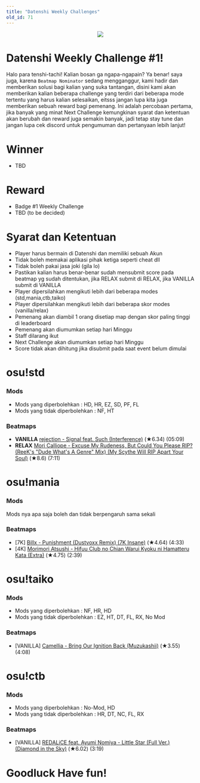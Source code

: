 ```yaml
---
title: "Datenshi Weekly Challenges"
old_id: 71
---
```


<div style="text-align:center"><img src="https://cdn.discordapp.com/attachments/699254810008092702/822803606331326464/1weekly.png" /></div>

# Datenshi Weekly Challenge #1!
Halo para tenshi-tachi! Kalian bosan ga ngapa-ngapain? Ya benar! saya juga, karena `Beatmap Nominator` sedang mengganggur, kami hadir dan memberikan solusi bagi kalian yang suka tantangan, disini kami akan memberikan kalian beberapa challenge yang terdiri dari beberapa mode tertentu yang harus kalian selesaikan, eitsss jangan lupa kita juga memberikan sebuah reward bagi pemenang. Ini adalah percobaan pertama, jika banyak yang minat Next Challenge kemungkinan syarat dan ketentuan akan berubah dan reward juga semakin banyak, jadi tetap stay tune dan jangan lupa cek discord untuk pengumuman dan pertanyaan lebih lanjut! 

# Winner
- TBD

# Reward
- Badge #1 Weekly Challenge
- TBD (to be decided)

# Syarat dan Ketentuan
- Player harus bermain di Datenshi dan memiliki sebuah Akun
- Tidak boleh memakai aplikasi pihak ketiga seperti cheat dll
- Tidak boleh pakai jasa joki (gila lo)
- Pastikan kalian harus benar-benar sudah mensubmit score pada beatmap yg sudah ditentukan, jika RELAX submit di RELAX, jika VANILLA submit di VANILLA
- Player dipersilahkan mengikuti lebih dari beberapa modes (std,mania,ctb,taiko)
- Player dipersilahkan mengikuti lebih dari beberapa skor modes (vanilla/relax)
- Pemenang akan diambil 1 orang disetiap map dengan skor paling tinggi di leaderboard
- Pemenang akan diumumkan setiap hari Minggu
- Staff dilarang ikut
- Next Challenge akan diumumkan setiap hari Minggu
- Score tidak akan dihitung jika disubmit pada saat event belum dimulai

# osu!std
### Mods
- Mods yang diperbolehkan : HD, HR, EZ, SD, PF, FL
- Mods yang tidak diperbolehkan : NF, HT

### Beatmaps
- **VANILLA** [rejection - Signal feat. Such (Interference)](https://osu.ppy.sh/beatmapsets/1286349#osu/2670866) (★6.34) (05:09)
- **RELAX** [Mori Calliope - Excuse My Rudeness, But Could You Please RIP? (ReeK's "Dude What's A Genre" Mix) (My Scythe Will RIP Apart Your Soul)](https://osu.ppy.sh/beatmapsets/1296788#osu/2696829) (★8.6) (7:11)

# osu!mania
### Mods
Mods nya apa saja boleh dan tidak berpengaruh sama sekali

### Beatmaps
- [7K] [Billx - Punishment (Dustvoxx Remix) (7K Insane)](https://osu.ppy.sh/beatmapsets/1000065#mania/2702174) (★4.64) (4:33)
- [4K] [Morimori Atsushi - Hifuu Club no Chian Warui Kyoku ni Hamatteru Kata (Extra)](https://osu.ppy.sh/beatmapsets/627556#mania/1322407) (★4.75) (2:39)

# osu!taiko
### Mods
- Mods yang diperbolehkan : NF, HR, HD
- Mods yang tidak diperbolehkan : EZ, HT, DT, FL, RX, No Mod

### Beatmaps
- [VANILLA] [Camellia - Bring Our Ignition Back (Muzukashii)](https://osu.ppy.sh/beatmapsets/1133558#taiko/2459407) (★3.55) (4:08)

# osu!ctb
### Mods
- Mods yang diperbolehkan : No-Mod, HD
- Mods yang tidak diperbolehkan : HR, DT, NC, FL, RX

### Beatmaps
- [VANILLA] [REDALiCE feat. Ayumi Nomiya - Little Star (Full Ver.) (Diamond in the Sky)](https://osu.ppy.sh/beatmapsets/1196484#fruits/2492330) (★6.02) (3:19)

# Goodluck Have fun!
